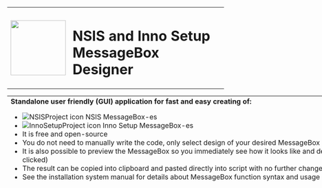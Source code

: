 
<table>
  <tbody>
    <tr>
      <td><img width=128 height=128 src="https://i3.imageban.ru/out/2019/03/23/c4d7061ab9308765dccad5d86818a174.png"></td>
 <td><h1>NSIS and Inno Setup MessageBox Designer</h1></td>
    </tr>
  </tbody>
</table>
 
<span style="font-weight: bold;"></span>
<table style="text-align: left; width: 1072px; height: 202px;"
 border="0" cellpadding="2" cellspacing="2">
  <tbody>
    <tr>
      <td><span style="font-weight: bold;">Standalone
user friendly (GUI) application for fast and easy creating of:</span>
      <ul>
        <li style="text-align: left;"><img
 src="https://www.visual-installer.com/images/nsis.png"
 alt="NSISProject icon" border="0"> NSIS MessageBox-es
        </li>
        <li style="text-align: left;"><img
 src="https://www.visual-installer.com/images/innosetup.png"
 alt="InnoSetupProject icon" border="0"> Inno Setup
MessageBox-es </li>
        <li style="text-align: left;">It is free and
open-source</li>
        <li style="text-align: left;">You do not need to
manually write the code, only select design of your desired MessageBox
and appropriate code is generated</li>
        <li style="text-align: left;">It is also possible
to preview the MessageBox so you immediately see how it looks like and
define its result (which button was clicked)</li>
        <li style="text-align: left;">The result can be
copied into clipboard and pasted directly into script with no further
changes</li>
        <li style="text-align: left;">See the installation
system manual for details about MessageBox function syntax and usage</li>
        <li style="text-align: left;">Contains all
features, no limitations!</li>
        <li style="text-align: left;">This tool does not
require any installation or administrator right.</li>
      </ul>
      </td>
      <td><img style="width: 100%; height: 100%;" src="https://i4.imageban.ru/out/2019/03/23/c5915af2791a5b3500d7251ea2ca7cea.png"></td>
    </tr>
    <tr>
      <td></td>
      <td></td>
    </tr>
  </tbody>
</table>
